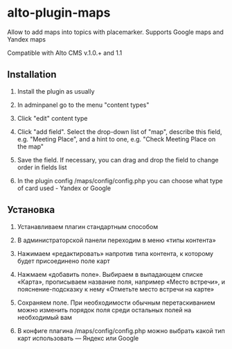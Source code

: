 # alto-plugin-maps
Allow to add maps into topics with placemarker. Supports Google maps and Yandex maps

Compatible with Alto CMS v.1.0.+ and 1.1

Installation
------------
1) Install the plugin as usually

2) In adminpanel go to the menu "content types"

3) Click "edit" content type

4) Click "add field". Select the drop-down list of "map", describe this field, e.g. "Meeting Place", and a hint to one, e.g. "Check Meeting Place on the map"

5) Save the field. If necessary, you can drag and drop the field to change order in fields list

6) In the plugin config /maps/config/config.php you can choose what type of card used - Yandex or Google

Установка
---------
1) Устанавливаем плагин стандартным способом

2) В администраторской панели переходим в меню «типы контента»

3) Нажимаем «редактировать» напротив типа контента, к которому будет присоединено поле карт

4) Нажмаем «добавить поле». Выбираем в выпадающем списке «Карта», прописываем название поля, например «Место встречи», и пояснение-подсказку к нему «Отметьте место встречи на карте»

5) Сохраняем поле. При необходимости обычным перетаскиванием можно изменить порядок поля среди остальных полей на необходимый вам

6) В конфиге плагина /maps/config/config.php можно выбрать какой тип карт использовать — Яндекс или Google